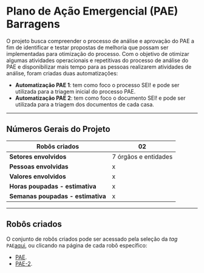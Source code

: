 # Plano de Ação Emergencial (PAE) Barragens

O projeto busca compreender o processo de análise e aprovação do PAE a fim de identificar e testar propostas de melhoria que possam ser implementadas para otimização do processo.
Com o objetivo de otimizar algumas atividades operacionais e repetitivas do processo de análise do PAE e disponibilizar mais tempo para as pessoas realizarem atividades de análise, foram criadas duas automatizações:

- **Automatização PAE 1**: tem como foco o processo SEI! e pode ser utilizada para a triagem inicial do processo PAE.
- **Automatização PAE 2**: tem como foco o documento SEI! e pode ser utilizada para a triagem dos documentos de cada casa.

- - -

## Números Gerais do Projeto

| **Robôs criados**       | 02  |
| ----------- | ------------------------------------ |
| **Setores envolvidos**       | 7 órgãos e entidades |
| **Pessoas envolvidas**    | x |
| **Valores envolvidos**    | x |
| **Horas poupadas - estimativa**    | x |
| **Semanas poupadas - estimativa**    | x |

- - -

## Robôs criados

O conjunto de robôs criados pode ser acessado pela seleção da _tag_ `PAE`[aqui](../../robos/#pae), ou clicando na página de cada robô específico:

- [PAE](../../robos/pae/).
- [PAE-2](../../robos/pae-2/).
